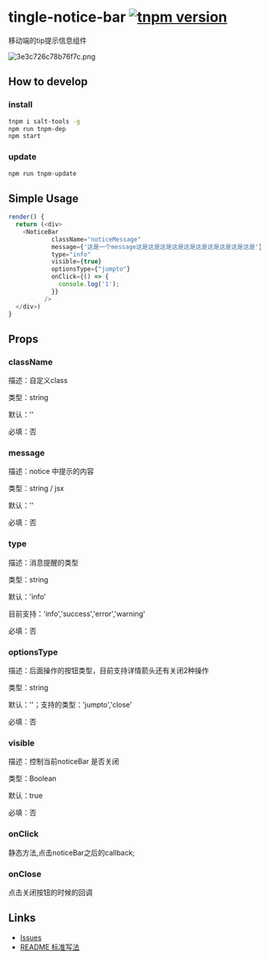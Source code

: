 # tingle-notice-bar [![tnpm version](http://web.npm.alibaba-inc.com/badge/v/@ali/tingle-notice-bar.svg?style=flat-square)](http://web.npm.alibaba-inc.com/package/@ali/tingle-notice-bar)

移动端的tip提示信息组件

 ![3e3c726c78b76f7c.png](https://private-alipayobjects.alipay.com/alipay-rmsdeploy-image/skylark/png/15565/3e3c726c78b76f7c.png) 

## How to develop

### install

```bash
tnpm i salt-tools -g
npm run tnpm-dep 
npm start
```

### update

```bash
npm run tnpm-update
```

## Simple Usage

```js
render() {
  return (<div>
    <NoticeBar
            className="noticeMessage"
            message={'这是一个message这是这是这是这是这是这是这是这是这是这是'}
            type="info"
            visible={true}
            optionsType={"jumpto"}
            onClick={() => {
              console.log('1');
            }}
          />
  </div>)
}

```

## Props

### className

描述：自定义class

类型：string

默认：''

必填：否

### message

描述：notice 中提示的内容

类型：string / jsx

默认：''

必填：否

### type

描述：消息提醒的类型

类型：string

默认：'info'

目前支持：'info','success','error','warning'

必填：否

### optionsType

描述：后面操作的按钮类型，目前支持详情箭头还有关闭2种操作

类型：string

默认：''；支持的类型：'jumpto','close'

必填：否

### visible

描述：控制当前noticeBar 是否关闭

类型：Boolean

默认：true

必填：否

### onClick 

静态方法,点击noticeBar之后的callback;

### onClose

点击关闭按钮的时候的回调

## Links

- [Issues](http://gitlab.alibaba-inc.com/tingle-ui/tingle-notice-bar/issues)
- [README 标准写法](http://gitlab.alibaba-inc.com/tingle-ui/doc/blob/master/README%E6%A0%87%E5%87%86%E5%86%99%E6%B3%95.md)
